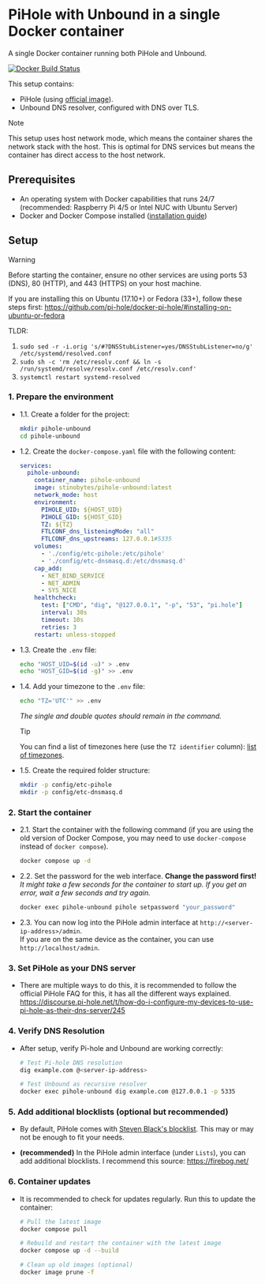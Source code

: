 # PiHole with Unbound in a single Docker container

A single Docker container running both PiHole and Unbound.

[![Docker Build Status](https://github.com/stinobytes/pihole-unbound/actions/workflows/dockerhub-build-push.yml/badge.svg)](https://github.com/stinobytes/pihole-unbound/actions/workflows/dockerhub-build-push.yml)

This setup contains:
- PiHole (using [official image](https://hub.docker.com/r/pihole/pihole)).
- Unbound DNS resolver, configured with DNS over TLS.

> [!NOTE]
> This setup uses host network mode, which means the container shares the network stack with the host.
> This is optimal for DNS services but means the container has direct access to the host network.


## Prerequisites

- An operating system with Docker capabilities that runs 24/7 (recommended: Raspberry Pi 4/5 or Intel NUC with Ubuntu Server)
- Docker and Docker Compose installed ([installation guide](https://docs.docker.com/compose/install/))

## Setup

> [!WARNING]
> Before starting the container, ensure no other services are using ports 53 (DNS), 80 (HTTP), and 443 (HTTPS) on your host machine.
>
> If you are installing this on Ubuntu (17.10+) or Fedora (33+), follow these steps first: https://github.com/pi-hole/docker-pi-hole/#installing-on-ubuntu-or-fedora
>
> TLDR:
> 1. `sudo sed -r -i.orig 's/#?DNSStubListener=yes/DNSStubListener=no/g' /etc/systemd/resolved.conf`
> 2. `sudo sh -c 'rm /etc/resolv.conf && ln -s /run/systemd/resolve/resolv.conf /etc/resolv.conf'`
> 3. `systemctl restart systemd-resolved`

### 1. Prepare the environment

- 1.1. Create a folder for the project:
  ```bash
  mkdir pihole-unbound
  cd pihole-unbound
  ```

- 1.2. Create the `docker-compose.yaml` file with the following content:
  ```yaml
  services:
    pihole-unbound:
      container_name: pihole-unbound
      image: stinobytes/pihole-unbound:latest
      network_mode: host
      environment:
        PIHOLE_UID: ${HOST_UID}
        PIHOLE_GID: ${HOST_GID}
        TZ: ${TZ}
        FTLCONF_dns_listeningMode: "all"
        FTLCONF_dns_upstreams: 127.0.0.1#5335
      volumes:
        - './config/etc-pihole:/etc/pihole'
        - './config/etc-dnsmasq.d:/etc/dnsmasq.d'
      cap_add:
        - NET_BIND_SERVICE
        - NET_ADMIN
        - SYS_NICE
      healthcheck:
        test: ["CMD", "dig", "@127.0.0.1", "-p", "53", "pi.hole"]
        interval: 30s
        timeout: 10s
        retries: 3
      restart: unless-stopped
  ```

- 1.3. Create the `.env` file:
  ```bash
  echo "HOST_UID=$(id -u)" > .env
  echo "HOST_GID=$(id -g)" >> .env
  ```

- 1.4. Add your timezone to the `.env` file:
  ```bash
  echo "TZ='UTC'" >> .env
  ```
  *The single and double quotes should remain in the command.*

  > [!TIP]
  > You can find a list of timezones here (use the `TZ identifier` column):
  > [list of timezones](https://en.wikipedia.org/wiki/List_of_tz_database_time_zones#List).

- 1.5. Create the required folder structure:
  ```bash
  mkdir -p config/etc-pihole
  mkdir -p config/etc-dnsmasq.d
  ```

### 2. Start the container

- 2.1. Start the container with the following command (if you are using the old version of Docker Compose, you may need to use `docker-compose` instead of `docker compose`).
  ```bash
  docker compose up -d
  ```

- 2.2. Set the password for the web interface. **Change the password first!**<br>*It might take a few seconds for the container to start up. If you get an error, wait a few seconds and try again.*
  ```bash
  docker exec pihole-unbound pihole setpassword "your_password"
  ```

- 2.3. You can now log into the PiHole admin interface at `http://<server-ip-address>/admin`.<br>If you are on the same device as the container, you can use `http://localhost/admin`.

### 3. Set PiHole as your DNS server

- There are multiple ways to do this, it is recommended to follow the official PiHole FAQ for this, it has all the different ways explained.<br>https://discourse.pi-hole.net/t/how-do-i-configure-my-devices-to-use-pi-hole-as-their-dns-server/245

### 4. Verify DNS Resolution

- After setup, verify Pi-hole and Unbound are working correctly:
  ```bash
  # Test Pi-hole DNS resolution
  dig example.com @<server-ip-address>

  # Test Unbound as recursive resolver
  docker exec pihole-unbound dig example.com @127.0.0.1 -p 5335
  ```

### 5. Add additional blocklists (optional but recommended)

- By default, PiHole comes with [Steven Black's blocklist](https://raw.githubusercontent.com/StevenBlack/hosts/master/hosts). This may or may not be enough to fit your needs.

- **(recommended)** In the PiHole admin interface (under `Lists`), you can add additional blocklists. I recommend this source: https://firebog.net/

### 6. Container updates

- It is recommended to check for updates regularly. Run this to update the container:
  ```bash
  # Pull the latest image
  docker compose pull

  # Rebuild and restart the container with the latest image
  docker compose up -d --build

  # Clean up old images (optional)
  docker image prune -f
  ```
